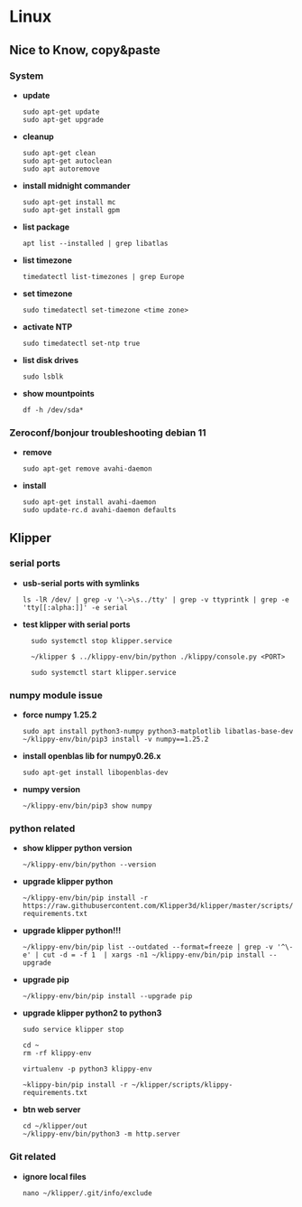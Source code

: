 # Linux 
## Nice to Know, copy&paste

### System
- __update__
  ```
  sudo apt-get update
  sudo apt-get upgrade
  ```
- __cleanup__
  ```
  sudo apt-get clean
  sudo apt-get autoclean
  sudo apt autoremove
  ```
- __install midnight commander__
  ```
  sudo apt-get install mc 
  sudo apt-get install gpm 
  ```
- __list package__
  ```
  apt list --installed | grep libatlas
  ```
- __list timezone__
  ```
  timedatectl list-timezones | grep Europe
  ```
- __set timezone__
  ```
  sudo timedatectl set-timezone <time zone>
  ```
- __activate NTP__
  ```
  sudo timedatectl set-ntp true
  ```
- __list disk drives__
  ```
  sudo lsblk
  ```
- __show mountpoints__
  ```
  df -h /dev/sda*
  ```

### Zeroconf/bonjour troubleshooting debian 11
- __remove__
  ```
  sudo apt-get remove avahi-daemon
  ```
- __install__
  ```
  sudo apt-get install avahi-daemon
  sudo update-rc.d avahi-daemon defaults
  ```

## Klipper 
### serial ports
- __usb-serial ports with symlinks__
  ```
  ls -lR /dev/ | grep -v '\->\s../tty' | grep -v ttyprintk | grep -e 'tty[[:alpha:]]' -e serial
  ```
- __test klipper with serial ports__
  ```
    sudo systemctl stop klipper.service
  ```
  ```
    ~/klipper $ ../klippy-env/bin/python ./klippy/console.py <PORT>
  ```
  ```
    sudo systemctl start klipper.service
  ```

### numpy module issue
- __force numpy 1.25.2__
  ```
  sudo apt install python3-numpy python3-matplotlib libatlas-base-dev
  ~/klippy-env/bin/pip3 install -v numpy==1.25.2 
  ```
- __install openblas lib for numpy0.26.x__
  ```
  sudo apt-get install libopenblas-dev
  ```
- __numpy version__
  ```
  ~/klippy-env/bin/pip3 show numpy
  ```

### python related
- __show klipper python version__
  ```
  ~/klippy-env/bin/python --version
  ```
- __upgrade klipper python__
  ```
  ~/klippy-env/bin/pip install -r https://raw.githubusercontent.com/Klipper3d/klipper/master/scripts/klippy-requirements.txt
  ```
- __upgrade klipper python!!!__
  ```
  ~/klippy-env/bin/pip list --outdated --format=freeze | grep -v '^\-e' | cut -d = -f 1  | xargs -n1 ~/klippy-env/bin/pip install --upgrade
  ```
- __upgrade pip__
  ```
  ~/klippy-env/bin/pip install --upgrade pip
  ```
- __upgrade klipper python2 to python3__
  ```
  sudo service klipper stop

  cd ~
  rm -rf klippy-env
  
  virtualenv -p python3 klippy-env

  ~klippy-bin/pip install -r ~/klipper/scripts/klippy-requirements.txt
  ```
- __btn web server__
  ```
  cd ~/klipper/out
  ~/klippy-env/bin/python3 -m http.server
  ```

### Git related
- __ignore local files__
  ```
  nano ~/klipper/.git/info/exclude
  ```

